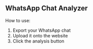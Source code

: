 ## WhatsApp Chat Analyzer
How to use:

1. Export your WhatsApp chat
2. Upload it onto the website
3. Click the analysis button
